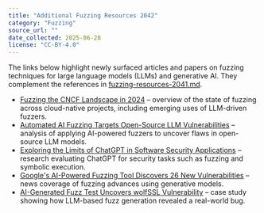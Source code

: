 ```yaml
---
title: "Additional Fuzzing Resources 2042"
category: "Fuzzing"
source_url: ""
date_collected: 2025-06-28
license: "CC-BY-4.0"
---
```


The links below highlight newly surfaced articles and papers on fuzzing techniques for large language models (LLMs) and generative AI. They complement the references in [fuzzing-resources-2041.md](fuzzing-resources-2041.md).

- [Fuzzing the CNCF Landscape in 2024](https://www.cncf.io/blog/2025/01/13/fuzzing-the-cncf-landscape-in-2024/) – overview of the state of fuzzing across cloud-native projects, including emerging uses of LLM-driven fuzzers.
- [Automated AI Fuzzing Targets Open-Source LLM Vulnerabilities](https://www.reversinglabs.com/blog/automated-ai-fuzzing-targets-open-source-llm-vulnerabilities) – analysis of applying AI-powered fuzzers to uncover flaws in open-source LLM models.
- [Exploring the Limits of ChatGPT in Software Security Applications](https://arxiv.org/abs/2312.05275) – research evaluating ChatGPT for security tasks such as fuzzing and symbolic execution.
- [Google's AI-Powered Fuzzing Tool Discovers 26 New Vulnerabilities](https://www.scworld.com/news/googles-ai-powered-fuzzing-tool-discovers-26-new-vulnerabilities) – news coverage of fuzzing advances using generative models.
- [AI-Generated Fuzz Test Uncovers wolfSSL Vulnerability](https://www.code-intelligence.com/blog/ai-generated-fuzz-test-wolfssl-vulnerability) – case study showing how LLM-based fuzz generation revealed a real-world bug.
